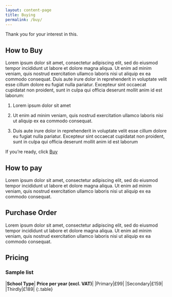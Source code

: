 ```yaml
---
layout: content-page
title: Buying
permalink: /buy/
---
```

Thank you for your interest in this.

## How to Buy

Lorem ipsum dolor sit amet, consectetur adipiscing elit, sed do eiusmod tempor incididunt ut labore et dolore magna aliqua. Ut enim ad minim veniam, quis nostrud exercitation ullamco laboris nisi ut aliquip ex ea commodo consequat. Duis aute irure dolor in reprehenderit in voluptate velit esse cillum dolore eu fugiat nulla pariatur. Excepteur sint occaecat cupidatat non proident, sunt in culpa qui officia deserunt mollit anim id est laborum:

1. Lorem ipsum dolor sit amet
  
2. Ut enim ad minim veniam, quis nostrud exercitation ullamco laboris nisi ut aliquip ex ea commodo consequat.
 
3. Duis aute irure dolor in reprehenderit in voluptate velit esse cillum dolore eu fugiat nulla pariatur. Excepteur sint occaecat cupidatat non proident, sunt in culpa qui officia deserunt mollit anim id est laborum 


If you’re ready, click <a class="button subscribe-button" role="button" href="https://example.com">Buy</a>

## How to pay

Lorem ipsum dolor sit amet, consectetur adipiscing elit, sed do eiusmod tempor incididunt ut labore et dolore magna aliqua. Ut enim ad minim veniam, quis nostrud exercitation ullamco laboris nisi ut aliquip ex ea commodo consequat.

## Purchase Order

Lorem ipsum dolor sit amet, consectetur adipiscing elit, sed do eiusmod tempor incididunt ut labore et dolore magna aliqua. Ut enim ad minim veniam, quis nostrud exercitation ullamco laboris nisi ut aliquip ex ea commodo consequat.

## Pricing
 
### Sample list

 |**School Type**|	**Price per year (excl. VAT)**|
 |Primary|£99| 
 |Secondary|£159| 
 |Thirdly|£189|
 {:.table}
